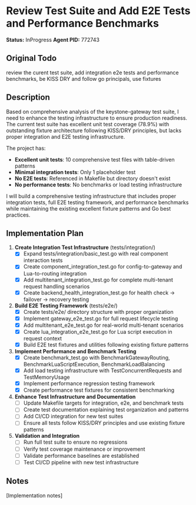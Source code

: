 # Review Test Suite and Add E2E Tests and Performance Benchmarks
**Status:** InProgress
**Agent PID:** 772743

## Original Todo
review the curent test suite, add integration e2e tests and performance benchmarks, be KISS DRY and follow go principals, use fixtures

## Description
Based on comprehensive analysis of the keystone-gateway test suite, I need to enhance the testing infrastructure to ensure production readiness. The current test suite has excellent unit test coverage (78.9%) with outstanding fixture architecture following KISS/DRY principles, but lacks proper integration and E2E testing infrastructure.

The project has:
- **Excellent unit tests**: 10 comprehensive test files with table-driven patterns
- **Minimal integration tests**: Only 1 placeholder test 
- **No E2E tests**: Referenced in Makefile but directory doesn't exist
- **No performance tests**: No benchmarks or load testing infrastructure

I will build a comprehensive testing infrastructure that includes proper integration tests, full E2E testing framework, and performance benchmarks while maintaining the existing excellent fixture patterns and Go best practices.

## Implementation Plan

1. **Create Integration Test Infrastructure** (tests/integration/)
   - [x] Expand tests/integration/basic_test.go with real component interaction tests
   - [x] Create component_integration_test.go for config-to-gateway and Lua-to-routing integration
   - [x] Add multitenant_integration_test.go for complete multi-tenant request handling scenarios
   - [x] Create backend_health_integration_test.go for health check → failover → recovery testing

2. **Build E2E Testing Framework** (tests/e2e/)
   - [x] Create tests/e2e/ directory structure with proper organization
   - [x] Implement gateway_e2e_test.go for full request lifecycle testing
   - [x] Add multitenant_e2e_test.go for real-world multi-tenant scenarios
   - [x] Create lua_integration_e2e_test.go for Lua script execution in request context
   - [x] Build E2E test fixtures and utilities following existing fixture patterns

3. **Implement Performance and Benchmark Testing**
   - [x] Create benchmark_test.go with BenchmarkGatewayRouting, BenchmarkLuaScriptExecution, BenchmarkLoadBalancing
   - [x] Add load testing infrastructure with TestConcurrentRequests and TestMemoryUsage
   - [x] Implement performance regression testing framework
   - [x] Create performance test fixtures for consistent benchmarking

4. **Enhance Test Infrastructure and Documentation**
   - [ ] Update Makefile targets for integration, e2e, and benchmark tests
   - [ ] Create test documentation explaining test organization and patterns
   - [ ] Add CI/CD integration for new test suites
   - [ ] Ensure all tests follow KISS/DRY principles and use existing fixture patterns

5. **Validation and Integration**
   - [ ] Run full test suite to ensure no regressions
   - [ ] Verify test coverage maintenance or improvement
   - [ ] Validate performance baselines are established
   - [ ] Test CI/CD pipeline with new test infrastructure

## Notes
[Implementation notes]